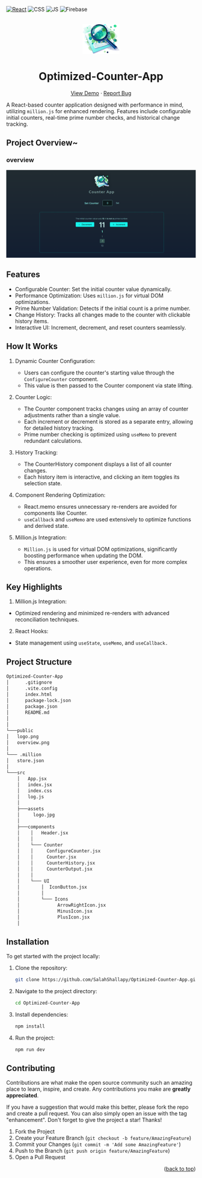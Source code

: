 <div id="top"></div>

[![React](https://img.shields.io/badge/react-%2320232a.svg?style=for-the-badge&logo=react&logoColor=%2361DAFB)](https://react.dev/)
![CSS](https://img.shields.io/badge/CSS3-1572B6?style=for-the-badge&logo=css3&logoColor=white)
![JS](https://img.shields.io/badge/JavaScript-F7DF1E?style=for-the-badge&logo=javascript&logoColor=black)
![Firebase](https://img.shields.io/badge/firebase-%23039BE5.svg?style=for-the-badge&logo=firebase)

<!-- PROJECT LOGO -->
<br />
<div align="center">
  <a href="https://optimized-counter-app.web.app/">
    <img src="./public/logo.png" alt="Logo" height="80"  >
  </a>
  <h1 align="center">Optimized-Counter-App</h1>

  <p align="center">
    <a href="https://optimized-counter-app.web.app/">View Demo</a>
    ·
    <a href="https://github.com/SalahShallapy/QuizFusion/issues">Report Bug</a>
  </p>
</div>

A React-based counter application designed with performance in mind, utilizing `million.js` for enhanced rendering. Features include configurable initial counters, real-time prime number checks, and historical change tracking.

## Project Overview~

### overview

![Project OverView](./public/overview.png)

## Features

- Configurable Counter: Set the initial counter value dynamically.
- Performance Optimization: Uses `million.js` for virtual DOM optimizations.
- Prime Number Validation: Detects if the initial count is a prime number.
- Change History: Tracks all changes made to the counter with clickable history items.
- Interactive UI: Increment, decrement, and reset counters seamlessly.

## How It Works

1. Dynamic Counter Configuration:

   - Users can configure the counter's starting value through the `ConfigureCounter` component.
   - This value is then passed to the Counter component via state lifting.

2. Counter Logic:

   - The Counter component tracks changes using an array of counter adjustments rather than a single value.
   - Each increment or decrement is stored as a separate entry, allowing for detailed history tracking.
   - Prime number checking is optimized using `useMemo` to prevent redundant calculations.

3. History Tracking:

   - The CounterHistory component displays a list of all counter changes.
   - Each history item is interactive, and clicking an item toggles its selection state.

4. Component Rendering Optimization:

   - React.memo ensures unnecessary re-renders are avoided for components like Counter.
   - `useCallback` and `useMemo` are used extensively to optimize functions and derived state.

5. Million.js Integration:
   - `Million.js` is used for virtual DOM optimizations, significantly boosting performance when updating the DOM.
   - This ensures a smoother user experience, even for more complex operations.

## Key Highlights

1. Million.js Integration:

- Optimized rendering and minimized re-renders with advanced reconciliation techniques.

2. React Hooks:

- State management using `useState`, `useMemo`, and `useCallback.`

## Project Structure

```
Optimized-Counter-App
│      .gitignore
│      .vite.config
│      index.html
│      package-lock.json
│      package.json
│      README.md
│
│
└───public
│   logo.png
│   overview.png
│
└─── .million
│   store.json
│
└───src
    │   App.jsx
    │   index.jsx
    │   index.css
    │   log.js
    │
    ├───assets
    │     logo.jpg
    │
    ├───components
    │    │   Header.jsx
    │    │
    │    └─── Counter
    │    │     ConfigureCounter.jsx
    │    │     Counter.jsx
    │    │     CounterHistory.jsx
    │    │     CounterOutput.jsx
    │    │
    │    └─── UI
    │        │  IconButton.jsx
    │        │
    │        └─── Icons
    │              ArrowRightIcon.jsx
    │              MinusIcon.jsx
    │              PlusIcon.jsx
    │
```

## Installation

To get started with the project locally:

1. Clone the repository:
   ```bash
   git clone https://github.com/SalahShallapy/Optimized-Counter-App.git
   ```
2. Navigate to the project directory:
   ```bash
   cd Optimized-Counter-App
   ```
3. Install dependencies:
   ```bash
   npm install
   ```
4. Run the project:

   ```bash
   npm run dev
   ```

## Contributing

Contributions are what make the open source community such an amazing place to learn, inspire, and create. Any contributions you make are **greatly appreciated**.

If you have a suggestion that would make this better, please fork the repo and create a pull request. You can also simply open an issue with the tag "enhancement".
Don't forget to give the project a star! Thanks!

1.  Fork the Project
2.  Create your Feature Branch (`git checkout -b feature/AmazingFeature`)
3.  Commit your Changes (`git commit -m 'Add some AmazingFeature'`)
4.  Push to the Branch (`git push origin feature/AmazingFeature`)
5.  Open a Pull Request

   <p align="right">(<a href="#top">back to top</a>)</p>
